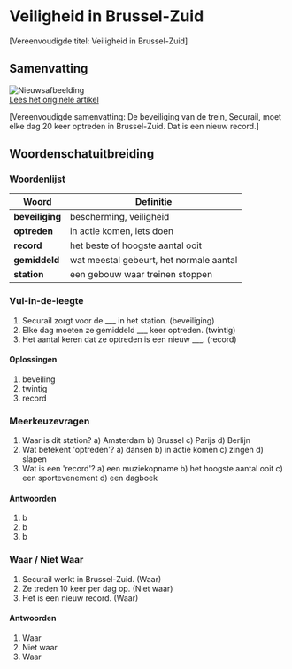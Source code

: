 # Veiligheid in Brussel-Zuid

[Vereenvoudigde titel: Veiligheid in Brussel-Zuid]

## Samenvatting

![Nieuwsafbeelding](https://prod-img.standaard.be/public/nieuws/ftzpvr-brussel-zuid.jfif/alternates/BASE_SIXTEEN_NINE/Brussel%20Zuid.jfif)   
[Lees het originele artikel](https://www.standaard.be/binnenland/securail-moest-vorig-jaar-7.000-interventies-doen-in-station-brussel-zuid/97801424.html)

[Vereenvoudigde samenvatting: De beveiliging van de trein, Securail, moet elke dag 20 keer optreden in Brussel-Zuid. Dat is een nieuw record.]

## Woordenschatuitbreiding

### Woordenlijst

| Woord | Definitie |
|-------|-----------|
| **beveiliging** | bescherming, veiligheid |
| **optreden** | in actie komen, iets doen |
| **record** | het beste of hoogste aantal ooit |
| **gemiddeld** | wat meestal gebeurt, het normale aantal |
| **station** | een gebouw waar treinen stoppen |

### Vul-in-de-leegte
1. Securail zorgt voor de ___ in het station. (beveiliging)
2. Elke dag moeten ze gemiddeld ___ keer optreden. (twintig)
3. Het aantal keren dat ze optreden is een nieuw ___. (record)

#### Oplossingen
1. beveiling
2. twintig
3. record

### Meerkeuzevragen
1. Waar is dit station?
   a) Amsterdam
   b) Brussel
   c) Parijs
   d) Berlijn
2. Wat betekent 'optreden'?
   a) dansen
   b) in actie komen
   c) zingen
   d) slapen
3. Wat is een 'record'?
   a) een muziekopname
   b) het hoogste aantal ooit
   c) een sportevenement
   d) een dagboek

#### Antwoorden
1. b
2. b
3. b

### Waar / Niet Waar
1. Securail werkt in Brussel-Zuid. (Waar)
2. Ze treden 10 keer per dag op. (Niet waar)
3. Het is een nieuw record. (Waar)

#### Antwoorden
1. Waar
2. Niet waar
3. Waar